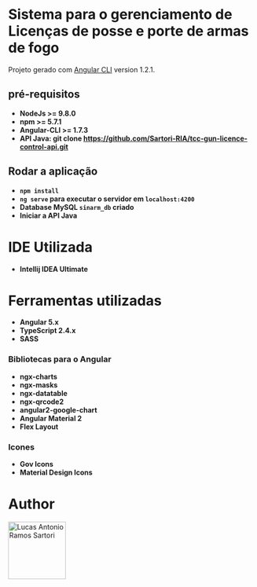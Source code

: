 # Sistema para o gerenciamento de Licenças de posse e porte de armas de fogo

Projeto gerado com [Angular CLI](https://github.com/angular/angular-cli) version 1.2.1.

## pré-requisitos 
+ **NodeJs >= 9.8.0**
+ **npm >= 5.7.1**
+ **Angular-CLI >= 1.7.3**
+ **API Java: git clone https://github.com/Sartori-RIA/tcc-gun-licence-control-api.git**

## Rodar a aplicação

+ **`npm install`**
+ **`ng serve` para executar o servidor em `localhost:4200`**
+ **Database MySQL `sinarm_db` criado**
+ **Iniciar a API Java**

# IDE Utilizada

+ **Intellij IDEA Ultimate**

# Ferramentas utilizadas

+ **Angular 5.x**
+ **TypeScript 2.4.x**
+ **SASS**

### Bibliotecas para o Angular

+ **ngx-charts**
+ **ngx-masks**
+ **ngx-datatable**
+ **ngx-qrcode2**
+ **angular2-google-chart**
+ **Angular Material 2**
+ **Flex Layout**

### Icones

+ **Gov Icons**
+ **Material Design Icons**

# Author
[<img alt="Lucas Antonio Ramos Sartori" src="https://avatars1.githubusercontent.com/u/15223764?s=460&v=4" width="117">](https://github.com/sartori-ria)

